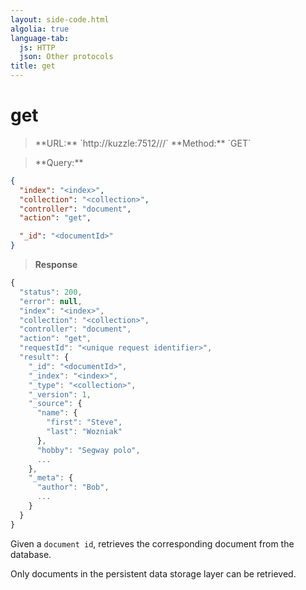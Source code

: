 ```yaml
---
layout: side-code.html
algolia: true
language-tab:
  js: HTTP
  json: Other protocols
title: get
---
```


# get


<blockquote class="js">
<p>
**URL:** `http://kuzzle:7512/<index>/<collection>/<documentId>`  
**Method:** `GET`
</p>
</blockquote>

<blockquote class="json">
<p>
**Query:**
</p>
</blockquote>


```json
{
  "index": "<index>",
  "collection": "<collection>",
  "controller": "document",
  "action": "get",

  "_id": "<documentId>"
}
```

>**Response**

```javascript
{
  "status": 200,
  "error": null,
  "index": "<index>",
  "collection": "<collection>",
  "controller": "document",
  "action": "get",
  "requestId": "<unique request identifier>",
  "result": {
    "_id": "<documentId>",
    "_index": "<index>",
    "_type": "<collection>",
    "_version": 1,
    "_source": {
      "name": {
        "first": "Steve",
        "last": "Wozniak"
      },
      "hobby": "Segway polo",
      ...
    },
    "_meta": {
      "author": "Bob",
      ...
    }
  }
}
```

Given a `document id`, retrieves the corresponding document from the database.

Only documents in the persistent data storage layer can be retrieved.
